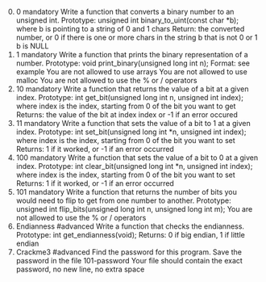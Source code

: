 0. 0
mandatory
Write a function that converts a binary number to an unsigned int.
Prototype: unsigned int binary_to_uint(const char *b);
where b is pointing to a string of 0 and 1 chars
Return: the converted number, or 0 if
there is one or more chars in the string b that is not 0 or 1
b is NULL
1. 1
mandatory
Write a function that prints the binary representation of a number.
Prototype: void print_binary(unsigned long int n);
Format: see example
You are not allowed to use arrays
You are not allowed to use malloc
You are not allowed to use the % or / operators
2. 10
mandatory
Write a function that returns the value of a bit at a given index.
Prototype: int get_bit(unsigned long int n, unsigned int index);
where index is the index, starting from 0 of the bit you want to get
Returns: the value of the bit at index index or -1 if an error occured
3. 11
mandatory
Write a function that sets the value of a bit to 1 at a given index.
Prototype: int set_bit(unsigned long int *n, unsigned int index);
where index is the index, starting from 0 of the bit you want to set
Returns: 1 if it worked, or -1 if an error occurred
4. 100
mandatory
Write a function that sets the value of a bit to 0 at a given index.
Prototype: int clear_bit(unsigned long int *n, unsigned int index);
where index is the index, starting from 0 of the bit you want to set
Returns: 1 if it worked, or -1 if an error occurred
5. 101
mandatory
Write a function that returns the number of bits you would need to flip to get from one number to another.
Prototype: unsigned int flip_bits(unsigned long int n, unsigned long int m);
You are not allowed to use the % or / operators
6. Endianness
#advanced
Write a function that checks the endianness.
Prototype: int get_endianness(void);
Returns: 0 if big endian, 1 if little endian
7. Crackme3
#advanced
Find the password for this program.
Save the password in the file 101-password
Your file should contain the exact password, no new line, no extra space


